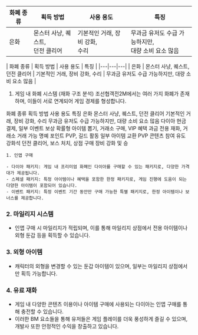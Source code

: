 | 화폐 종류 | 획득 방법 | 사용 용도 | 특징 |
|------|---|---|---|
| 은화 | 몬스터 사냥, 퀘스트, <br> 던전 클리어 | 기본적인 거래, 장비 강화, <br>  수리 | 무과금 유저도 수급 가능하지만, <br>  대량 소비 요소 많음 | 













| 화폐 종류 | 획득 방법 | 사용 용도 | 특징 |
|---|---|---|
| 은화 | 몬스터 사냥, 퀘스트, 던전 클리어 | 기본적인 거래, 장비 강화, 수리 | 무과금 유저도 수급 가능하지만, 대량 소비 요소 많음 |



1. 게임 내 화폐 시스템 (재화 구조 분석)
조선협객전2M에서는 여러 가지 화폐가 존재하며, 이들이 서로 연계되어 게임 경제를 형성합니다.

화폐 종류	획득 방법	사용 용도	특징
은화	몬스터 사냥, 퀘스트, 던전 클리어	기본적인 거래, 장비 강화, 수리	무과금 유저도 수급 가능하지만, 대량 소비 요소 많음
다이아	현금 결제, 일부 이벤트 보상	확률형 아이템 뽑기, 거래소 구매, VIP 혜택	과금 전용 재화, 거래소 거래 가능
명예 포인트	PVP, 길드 활동	일부 아이템 교환	PVP 콘텐츠 참여 유도
강화석	던전 클리어, 보스 처치, 상점 구매	장비 강화 및 승










```plaintext
1. 인앱 구매

- 다이아 패키지: 게임 내 프리미엄 화폐인 다이아를 구매할 수 있는 패키지로, 다양한 가격대가 제공됩니다.
- 스페셜 패키지: 특정 아이템이나 혜택을 포함한 한정 패키지로, 게임 진행에 도움이 되는 다양한 아이템이 포함되어 있습니다.
- 이벤트 패키지: 특정 이벤트 기간 동안만 구매 가능한 특별 패키지로, 한정 아이템이나 보너스를 제공합니다.
```
  
### 2. 마일리지 시스템
- 인앱 구매 시 마일리지가 적립되며, 이를 통해 마일리지 상점에서 전용 아이템이나 외형 둔갑 등을 획득할 수 있습니다.

### 3. 외형 아이템

- 캐릭터의 외형을 변경할 수 있는 둔갑 아이템이 있으며, 일부는 마일리지 상점에서만 획득 가능합니다.

### 4. 유료 재화

- 게임 내 다양한 콘텐츠 이용이나 아이템 구매에 사용되는 다이아는 인앱 구매를 통해 충전할 수 있습니다.
- 이러한 BM 요소들을 통해 유저들은 게임 플레이를 더욱 풍성하게 즐길 수 있으며, 개발사 또한 안정적인 수익을 창출하고 있습니다.
